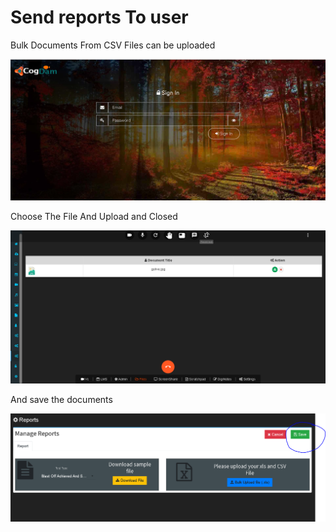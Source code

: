 # Send reports To user

Bulk Documents From CSV Files can be uploaded

![](../.gitbook/assets/image%20%28106%29.png)

Choose The File And Upload and Closed

![](../.gitbook/assets/image%20%28201%29.png)

And save the documents

![](../.gitbook/assets/image%20%28203%29.png)

